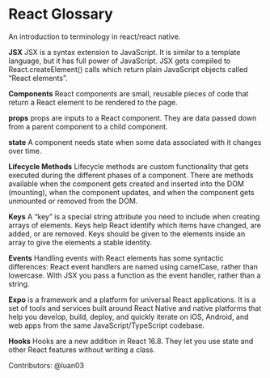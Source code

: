 # React Glossary
An introduction to terminology in react/react native.

**JSX** JSX is a syntax extension to JavaScript. It is similar to a template language, but it has full power of JavaScript. JSX gets compiled to React.createElement() calls which return plain JavaScript objects called “React elements”. 

**Components** React components are small, reusable pieces of code that return a React element to be rendered to the page.

**props** props are inputs to a React component. They are data passed down from a parent component to a child component.

**state** A component needs state when some data associated with it changes over time.

**Lifecycle Methods** Lifecycle methods are custom functionality that gets executed during the different phases of a component. There are methods available when the component gets created and inserted into the DOM (mounting), when the component updates, and when the component gets unmounted or removed from the DOM.

**Keys** A “key” is a special string attribute you need to include when creating arrays of elements. Keys help React identify which items have changed, are added, or are removed. Keys should be given to the elements inside an array to give the elements a stable identity.

**Events** Handling events with React elements has some syntactic differences: React event handlers are named using camelCase, rather than lowercase. With JSX you pass a function as the event handler, rather than a string.

**Expo** is a framework and a platform for universal React applications. It is a set of tools and services built around React Native and native platforms that help you develop, build, deploy, and quickly iterate on iOS, Android, and web apps from the same JavaScript/TypeScript codebase.

**Hooks** Hooks are a new addition in React 16.8. They let you use state and other React features without writing a class.



Contributors: @luan03
